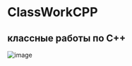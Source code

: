 # ClassWorkCPP
## классные работы по C++
![image](https://github.com/RomanLyashenko/ClassWorkCPP/assets/159914055/25a18ad3-2276-4ba8-813a-5fda8482330a)



